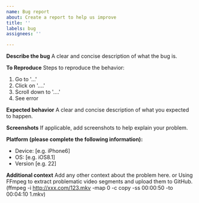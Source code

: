 ```yaml
---
name: Bug report
about: Create a report to help us improve
title: ''
labels: bug
assignees: ''

---
```


**Describe the bug**
A clear and concise description of what the bug is.

**To Reproduce**
Steps to reproduce the behavior:
1. Go to '...'
2. Click on '....'
3. Scroll down to '....'
4. See error

**Expected behavior**
A clear and concise description of what you expected to happen.

**Screenshots**
If applicable, add screenshots to help explain your problem.

**Platform (please complete the following information):**
 - Device: [e.g. iPhone6]
 - OS: [e.g. iOS8.1]
 - Version [e.g. 22]

**Additional context**
Add any other context about the problem here. or Using FFmpeg to extract problematic video segments and upload them to GitHub.(ffmpeg -i http://xxx.com/123.mkv -map 0 -c copy -ss 00:00:50 -to 00:04:10 1.mkv)
<!--
If you want your raised issues to be addressed more promptly, you might consider making a donation. 
-->
